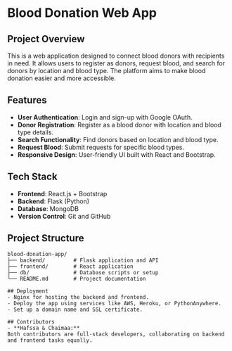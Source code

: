 # Blood Donation Web App

## Project Overview  
This is a web application designed to connect blood donors with recipients in need. It allows users to register as donors, request blood, and search for donors by location and blood type. The platform aims to make blood donation easier and more accessible.  

## Features  
- **User Authentication**: Login and sign-up with Google OAuth.  
- **Donor Registration**: Register as a blood donor with location and blood type details.  
- **Search Functionality**: Find donors based on location and blood type.  
- **Request Blood**: Submit requests for specific blood types.  
- **Responsive Design**: User-friendly UI built with React and Bootstrap.  

## Tech Stack  
- **Frontend**: React.js + Bootstrap  
- **Backend**: Flask (Python)  
- **Database**: MongoDB  
- **Version Control**: Git and GitHub  

## Project Structure  
```plaintext
blood-donation-app/
├── backend/         # Flask application and API
├── frontend/        # React application
├── db/              # Database scripts or setup
└── README.md        # Project documentation

## Deployment
- Nginx for hosting the backend and frontend.
- Deploy the app using services like AWS, Heroku, or PythonAnywhere.
- Set up a domain name and SSL certificate.

## Contributors
- **Hafssa & Chaimaa:**
Both contributors are full-stack developers, collaborating on backend and frontend tasks equally.